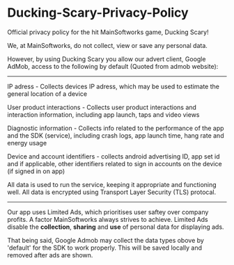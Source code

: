 # Ducking-Scary-Privacy-Policy
Official privacy policy for the hit MainSoftworks game, Ducking Scary!

We, at MainSoftworks, do not collect, view or save any personal data. 

However, by using Ducking Scary you allow our advert client, Google AdMob, access to the following by default (Quoted from admob website): 

------------------------------

IP adress - Collects devices IP adress, which may be used to estimate the general location of a device

User product interactions - Collects user product interactions and interaction information, including app launch, taps and video views

Diagnostic information - Collects info related to the performance of the app and the SDK (service), including crash logs, app launch time, hang rate and energy usage

Device and account identifiers - collects android advertising ID, app set id and if applicable, other identifiers related to sign in accounts on the device (if signed in on app)

All data is used to run the service, keeping it appropriate and functioning well. All data is encrypted using Transport Layer Security (TLS) protocal. 

---------------------------------

Our app uses Limited Ads, which prioritises user saftey over company profits. A factor MainSoftworks always strives to achieve. Limited Ads disable the **collection**, **sharing** and **use** of personal data for displaying ads.

That being said, Google Admob may collect the data types obove by 'default' for the SDK to work properly. This will be saved locally and removed after ads are shown.
